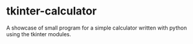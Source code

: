 # tkinter-calculator
A showcase of small program for a simple calculator written with python using the tkinter modules.
